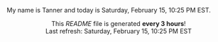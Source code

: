 My name is Tanner and today is Saturday, February 15, 10:25 PM EST.

<p align="center">This <i>README</i> file is generated <b>every 3 hours</b>!</br>Last refresh: Saturday, February 15, 10:25 PM EST<br /></p>
